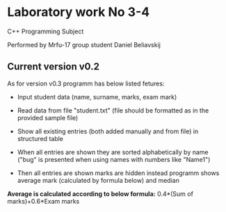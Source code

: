 # Laboratory work No 3-4

C++ Programming Subject

Performed by Mrfu-17 group student Daniel Beliavskij

## Current version v0.2

As for version v0.3 programm has below listed fetures:

* Input student data (name, surname, marks, exam mark)

* Read data from file "student.txt" (file should be formatted as in the provided sample file)

* Show all existing entries (both added manually and from file) in structured table

* When all entries are shown they are sorted alphabetically by name ("bug" is presented when using names with numbers like "Name1")

* Then all entries are shown marks are hidden instead programm shows average mark (calculated by formula below) and median

**Average is calculated according to below formula:**
0.4*(Sum of marks)+0.6*Exam marks